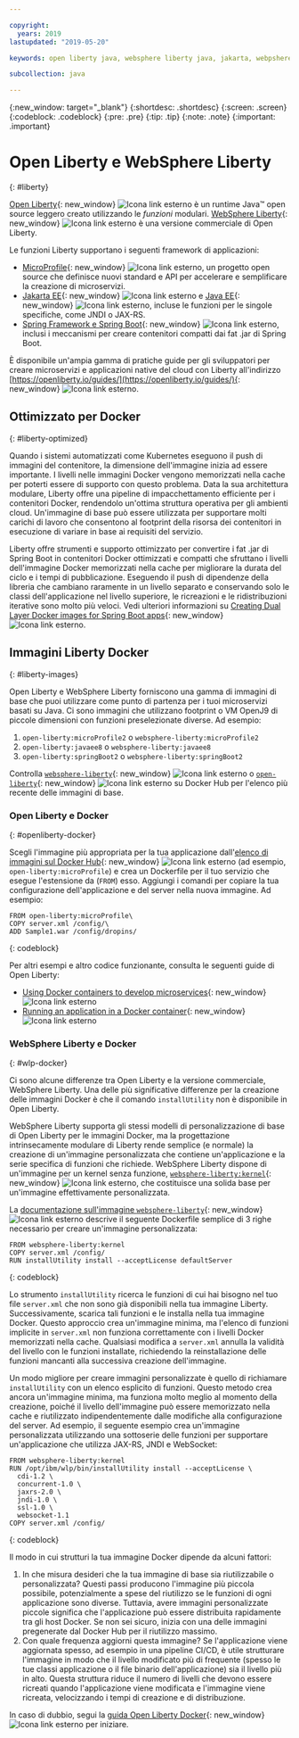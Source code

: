 ```yaml
---

copyright:
  years: 2019
lastupdated: "2019-05-20"

keywords: open liberty java, websphere liberty java, jakarta, webpshere docker, liberty docker, liberty docker images, installutility, microprofile java, dual layer docker, develop microservices

subcollection: java

---
```


{:new_window: target="_blank"}
{:shortdesc: .shortdesc}
{:screen: .screen}
{:codeblock: .codeblock}
{:pre: .pre}
{:tip: .tip}
{:note: .note}
{:important: .important}

# Open Liberty e WebSphere Liberty
{: #liberty}

[Open Liberty](https://openliberty.io/){: new_window} ![Icona link esterno](../icons/launch-glyph.svg "Icona link esterno") è un runtime Java&trade; open source leggero creato utilizzando le *funzioni* modulari. [WebSphere Liberty](https://developer.ibm.com/wasdev/){: new_window} ![Icona link esterno](../icons/launch-glyph.svg "Icona link esterno") è una versione commerciale di Open Liberty. 

Le funzioni Liberty supportano i seguenti framework di applicazioni:

* [MicroProfile](https://microprofile.io/){: new_window} ![Icona link esterno](../icons/launch-glyph.svg "Icona link esterno"), un progetto open source che definisce nuovi standard e API per accelerare e semplificare la creazione di microservizi.
* [Jakarta EE](https://jakarta.ee){: new_window} ![Icona link esterno](../icons/launch-glyph.svg "Icona link esterno") e [Java EE](https://www.oracle.com/technetwork/java/javaee/overview/index.html){: new_window} ![Icona link esterno](../icons/launch-glyph.svg "Icona link esterno"), incluse le funzioni per le singole specifiche, come JNDI o JAX-RS.
* [Spring Framework e Spring Boot](https://www.ibm.com/support/knowledgecenter/en/SSEQTP_liberty/com.ibm.websphere.wlp.doc/ae/twlp_dep_springboot.html){: new_window} ![Icona link esterno](../icons/launch-glyph.svg "Icona link esterno"), inclusi i meccanismi per creare contenitori compatti dai fat .jar di Spring Boot.

È disponibile un'ampia gamma di pratiche guide per gli sviluppatori per creare microservizi e applicazioni native del cloud con Liberty all'indirizzo [https://openliberty.io/guides/](https://openliberty.io/guides/){: new_window} ![Icona link esterno](../icons/launch-glyph.svg "Icona link esterno").

## Ottimizzato per Docker
{: #liberty-optimized}

Quando i sistemi automatizzati come Kubernetes eseguono il push di immagini del contenitore, la dimensione dell'immagine inizia ad essere importante. I livelli nelle immagini Docker vengono memorizzati nella cache per poterti essere di supporto con questo problema. Data la sua architettura modulare, Liberty offre una pipeline di impacchettamento efficiente per i contenitori Docker, rendendolo un'ottima struttura operativa per gli ambienti cloud. Un'immagine di base può essere utilizzata per supportare molti carichi di lavoro che consentono al footprint della risorsa dei contenitori in esecuzione di variare in base ai requisiti del servizio. 

Liberty offre strumenti e supporto ottimizzato per convertire i fat .jar di Spring Boot in contenitori Docker ottimizzati e compatti che sfruttano i livelli dell'immagine Docker memorizzati nella cache per migliorare la durata del ciclo e i tempi di pubblicazione. Eseguendo il push di dipendenze della libreria che cambiano raramente in un livello separato e conservando solo le classi dell'applicazione nel livello superiore, le ricreazioni e le ridistribuzioni iterative sono molto più veloci. Vedi ulteriori informazioni su [Creating Dual Layer Docker images for Spring Boot apps](https://openliberty.io/blog/2018/07/02/creating-dual-layer-docker-images-for-spring-boot-apps.html){: new_window} ![Icona link esterno](../icons/launch-glyph.svg "Icona link esterno").

## Immagini Liberty Docker
{: #liberty-images}

Open Liberty e WebSphere Liberty forniscono una gamma di immagini di base che puoi utilizzare come punto di partenza per i tuoi microservizi basati su Java. Ci sono immagini che utilizzano footprint o VM OpenJ9 di piccole dimensioni con funzioni preselezionate diverse. Ad esempio:

1. `open-liberty:microProfile2` o `websphere-liberty:microProfile2`
2. `open-liberty:javaee8` o `websphere-liberty:javaee8`
3. `open-liberty:springBoot2` o `websphere-liberty:springBoot2`

Controlla [`websphere-liberty`](https://hub.docker.com/_/websphere-liberty/){: new_window} ![Icona link esterno](../icons/launch-glyph.svg "Icona link esterno") o [`open-liberty`](https://hub.docker.com/_/open-liberty/){: new_window} ![Icona link esterno](../icons/launch-glyph.svg "Icona link esterno") su Docker Hub per l'elenco più recente delle immagini di base. 

### Open Liberty e Docker
{: #openliberty-docker}

Scegli l'immagine più appropriata per la tua applicazione dall'[elenco di immagini sul Docker Hub](https://hub.docker.com/_/open-liberty/){: new_window} ![Icona link esterno](../icons/launch-glyph.svg "Icona link esterno") (ad esempio, `open-liberty:microProfile`) e crea un Dockerfile per il tuo servizio che esegue l'estensione da (`FROM`) esso. Aggiungi i comandi per copiare la tua configurazione dell'applicazione e del server nella nuova immagine. Ad esempio:

```docker
FROM open-liberty:microProfile\
COPY server.xml /config/\
ADD Sample1.war /config/dropins/
```
{: codeblock}

Per altri esempi e altro codice funzionante, consulta le seguenti guide di Open Liberty:

* [Using Docker containers to develop microservices](https://openliberty.io/guides/docker.html){: new_window} ![Icona link esterno](../icons/launch-glyph.svg "Icona link esterno")
* [Running an application in a Docker container](https://openliberty.io/guides/getting-started.html#running-the-application-in-a-docker-container){: new_window} ![Icona link esterno](../icons/launch-glyph.svg "Icona link esterno")

### WebSphere Liberty e Docker
{: #wlp-docker}

Ci sono alcune differenze tra Open Liberty e la versione commerciale, WebSphere Liberty. Una delle più significative differenze per la creazione delle immagini Docker è che il comando `installUtility` non è disponibile in Open Liberty.

WebSphere Liberty supporta gli stessi modelli di personalizzazione di base di Open Liberty per le immagini Docker, ma la progettazione intrinsecamente modulare di Liberty rende semplice (e normale) la creazione di un'immagine personalizzata che contiene un'applicazione e la serie specifica di funzioni che richiede. WebSphere Liberty dispone di un'immagine per un kernel senza funzione, [`websphere-liberty:kernel`](https://github.com/WASdev/ci.docker/blob/9d28dfba4d20596f89b393bc9e3ae8295feec469/ga/developer/kernel/Dockerfile){: new_window} ![Icona link esterno](../icons/launch-glyph.svg "Icona link esterno"), che costituisce una solida base per un'immagine effettivamente personalizzata.

La [documentazione sull'immagine `websphere-liberty`](https://hub.docker.com/_/websphere-liberty/){: new_window} ![Icona link esterno](../icons/launch-glyph.svg "Icona link esterno") descrive il seguente Dockerfile semplice di 3 righe necessario per creare un'immagine personalizzata: 

```docker
FROM websphere-liberty:kernel
COPY server.xml /config/
RUN installUtility install --acceptLicense defaultServer
```
{: codeblock}

Lo strumento `installUtility` ricerca le funzioni di cui hai bisogno nel tuo file `server.xml` che non sono già disponibili nella tua immagine Liberty. Successivamente, scarica tali funzioni e le installa nella tua immagine Docker. Questo approccio crea un'immagine minima, ma l'elenco di funzioni implicite in `server.xml` non funziona correttamente con i livelli Docker memorizzati nella cache. Qualsiasi modifica a `server.xml` annulla la validità del livello con le funzioni installate, richiedendo la reinstallazione delle funzioni mancanti alla successiva creazione dell'immagine. 

Un modo migliore per creare immagini personalizzate è quello di richiamare `installUtility` con un elenco esplicito di funzioni. Questo metodo crea ancora un'immagine minima, ma funziona molto meglio al momento della creazione, poiché il livello dell'immagine può essere memorizzato nella cache e riutilizzato indipendentemente dalle modifiche alla configurazione del server. Ad esempio, il seguente esempio crea un'immagine personalizzata utilizzando una sottoserie delle funzioni per supportare un'applicazione che utilizza JAX-RS, JNDI e WebSocket:

```docker
FROM websphere-liberty:kernel
RUN /opt/ibm/wlp/bin/installUtility install --acceptLicense \
  cdi-1.2 \
  concurrent-1.0 \
  jaxrs-2.0 \
  jndi-1.0 \
  ssl-1.0 \
  websocket-1.1
COPY server.xml /config/
```
{: codeblock}

Il modo in cui strutturi la tua immagine Docker dipende da alcuni fattori:

1. In che misura desideri che la tua immagine di base sia riutilizzabile o personalizzata?
    Questi passi producono l'immagine più piccola possibile, potenzialmente a spese del riutilizzo se le funzioni di ogni applicazione sono diverse. Tuttavia, avere immagini personalizzate piccole significa che l'applicazione può essere distribuita rapidamente tra gli host Docker. Se non sei sicuro, inizia con una delle immagini pregenerate dal Docker Hub per il riutilizzo massimo. 
2. Con quale frequenza aggiorni questa immagine?
    Se l'applicazione viene aggiornata spesso, ad esempio in una pipeline CI/CD, è utile strutturare l'immagine in modo che il livello modificato più di frequente (spesso le tue classi applicazione o il file binario dell'applicazione) sia il livello più in alto. Questa struttura riduce il numero di livelli che devono essere ricreati quando l'applicazione viene modificata e l'immagine viene ricreata, velocizzando i tempi di creazione e di distribuzione.

In caso di dubbio, segui la [guida Open Liberty Docker](https://openliberty.io/guides/docker.html){: new_window} ![Icona link esterno](../icons/launch-glyph.svg "Icona link esterno") per iniziare.
